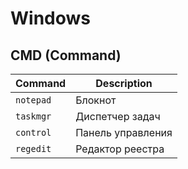 # Windows
## CMD (Command)
|  Command  |  Description  |
|-----------|---------------|
|  `notepad`  |  Блокнот      |
|  `taskmgr`  |  Диспетчер задач |
|  `control`  |  Панель управления |
|  `regedit`  |  Редактор реестра |
